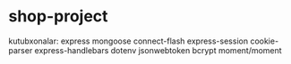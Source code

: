 # shop-project

kutubxonalar:
  express
  mongoose
  connect-flash
  express-session
  cookie-parser
  express-handlebars
  dotenv
  jsonwebtoken
  bcrypt
  moment/moment
  
